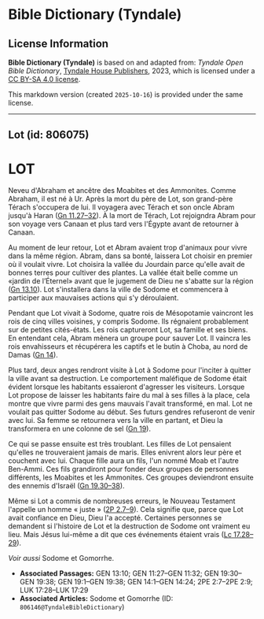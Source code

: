 # Bible Dictionary (Tyndale)

## License Information

**Bible Dictionary (Tyndale)** is based on and adapted from: _Tyndale Open Bible Dictionary_, [Tyndale House Publishers](https://tyndaleopenresources.com/), 2023, which is licensed under a [CC BY-SA 4.0 license](https://creativecommons.org/licenses/by-sa/4.0/legalcode.en).

This markdown version (created `2025-10-16`) is provided under the same license.



--------------------------------

## Lot (id: 806075)

LOT
===

Neveu d'Abraham et ancêtre des Moabites et des Ammonites. Comme Abraham, il est né à Ur. Après la mort du père de Lot, son grand\-père Térach s'occupera de lui. Il voyagera avec Térach et son oncle Abram jusqu'à Haran ([Gn 11\.27–32](https://ref.ly/Gen11:27-Gen11:32)). À la mort de Térach, Lot rejoigndra Abram pour son voyage vers Canaan et plus tard vers l'Égypte avant de retourner à Canaan.

Au moment de leur retour, Lot et Abram avaient trop d'animaux pour vivre dans la même région. Abram, dans sa bonté, laissera Lot choisir en premier où il voulait vivre. Lot choisira la vallée du Jourdain parce qu'elle avait de bonnes terres pour cultiver des plantes. La vallée était belle comme un «jardin de l’Éternel» avant que le jugement de Dieu ne s'abatte sur la région ([Gn 13\.10](https://ref.ly/Gen13:10)). Lot s'installera dans la ville de Sodome et commencera à participer aux mauvaises actions qui s'y déroulaient.

Pendant que Lot vivait à Sodome, quatre rois de Mésopotamie vaincront les rois de cinq villes voisines, y compris Sodome. Ils régnaient probablement sur de petites cités\-états. Les rois captureront Lot, sa famille et ses biens. En entendant cela, Abram mènera un groupe pour sauver Lot. Il vaincra les rois envahisseurs et récupérera les captifs et le butin à Choba, au nord de Damas ([Gn 14](https://ref.ly/Gen14:1-Gen14:24)).

Plus tard, deux anges rendront visite à Lot à Sodome pour l'inciter à quitter la ville avant sa destruction. Le comportement maléfique de Sodome était évident lorsque les habitants essaieront d'agresser les visiteurs. Lorsque Lot propose de laisser les habitants faire du mal à ses filles à la place, cela montre que vivre parmi des gens mauvais l'avait transformé, en mal. Lot ne voulait pas quitter Sodome au début. Ses futurs gendres refuseront de venir avec lui. Sa femme se retournera vers la ville en partant, et Dieu la transformera en une colonne de sel ([Gn 19](https://ref.ly/Gen19:1-Gen19:38)).

Ce qui se passe ensuite est très troublant. Les filles de Lot pensaient qu'elles ne trouveraient jamais de maris. Elles enivrent alors leur père et couchent avec lui. Chaque fille aura un fils, l'un nommé Moab et l'autre Ben\-Ammi. Ces fils grandiront pour fonder deux groupes de personnes différents, les Moabites et les Ammonites. Ces groupes deviendront ensuite des ennemis d'Israël ([Gn 19\.30–38](https://ref.ly/Gen19:30-Gen19:38)).

Même si Lot a commis de nombreuses erreurs, le Nouveau Testament l'appelle un homme « juste » ([2P 2\.7–9](https://ref.ly/2Pet2:7-2Pet2:9)). Cela signifie que, parce que Lot avait confiance en Dieu, Dieu l'a accepté. Certaines personnes se demandent si l'histoire de Lot et la destruction de Sodome ont vraiment eu lieu. Mais Jésus lui\-même a dit que ces événements étaient vrais ([Lc 17\.28–29](https://ref.ly/Luke17:28-Luke17:29)).

*Voir aussi* Sodome et Gomorrhe.

* **Associated Passages:** GEN 13:10; GEN 11:27–GEN 11:32; GEN 19:30–GEN 19:38; GEN 19:1–GEN 19:38; GEN 14:1–GEN 14:24; 2PE 2:7–2PE 2:9; LUK 17:28–LUK 17:29
* **Associated Articles:** Sodome et Gomorrhe (ID: `806146@TyndaleBibleDictionary`)

